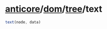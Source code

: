 # [anticore](../../../#reference)/[dom](../../#reference)/[tree](../#reference)/<a name="reference">text</a>

```js
text(node, data)
```